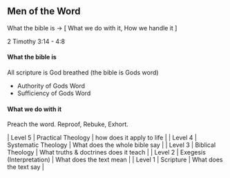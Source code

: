 ## Men of the Word

What the bible is -> [ What we do with it, How we handle it ]

2 Timothy 3:14 - 4:8

#### What the bible is
All scripture is God breathed (the bible is Gods word)
- Authority of Gods Word
- Sufficiency of Gods Word

#### What we do with it
Preach the word. Reproof, Rebuke, Exhort.

| Level 5 | Practical Theology | how does it apply to life |
| Level 4 | Systematic Theology | What does the whole bible say |
| Level 3 | Biblical Theology | What truths & doctrines does it teach |
| Level 2 | Exegesis (Interpretation) |  What does the text mean |
| Level 1 | Scripture | What does the text say |

